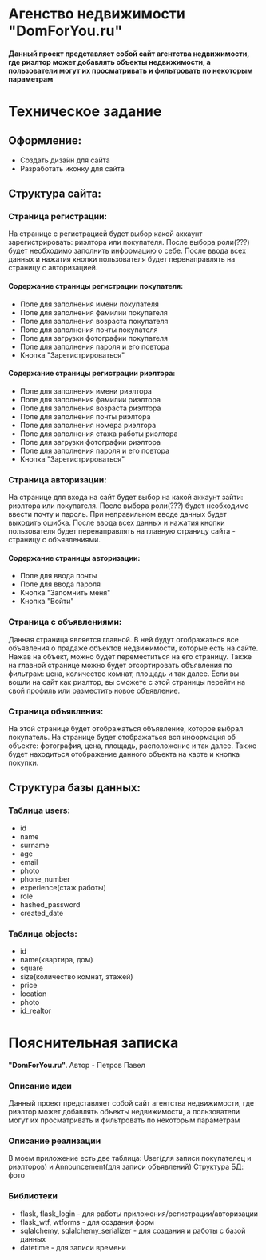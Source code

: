 # Агенство недвижимости **"DomForYou.ru"**
#### Данный проект представляет собой cайт агентства недвижимости, где риэлтор может добавлять объекты недвижимости, а пользователи могут их просматривать и фильтровать по некоторым параметрам
# **Техническое задание**
## Оформление:
* Создать дизайн для сайта
* Разработать иконку для сайта
## Структура сайта:
### Страница регистрации:
На странице с регистрацией будет выбор какой аккаунт зарегистрировать: риэлтора или покупателя. После выбора роли(???) будет необходимо заполнить информацию о себе. После ввода всех данных и нажатия кнопки пользователя будет перенаправлять на страницу с авторизацией. 

#### Содержание страницы регистрации покупателя:
* Поле для заполнения имени покупателя
* Поле для заполнения фамилии покупателя
* Поле для заполнения возраста покупателя
* Поле для заполнения почты покупателя
* Поле для загрузки фотографии покупателя
* Поле для заполнения пароля и его повтора
* Кнопка "Зарегистрироваться"
#### Содержание страницы регистрации риэлтора:
* Поле для заполнения имени риэлтора
* Поле для заполнения фамилии риэлтора
* Поле для заполнения возраста риэлтора
* Поле для заполнения почты риэлтора
* Поле для заполнения номера риэлтора
* Поле для заполнения стажа работы риэлтора
* Поле для загрузки фотографии риэлтора
* Поле для заполнения пароля и его повтора
* Кнопка "Зарегистрироваться"

### Страница авторизации:
На странице для входа на сайт будет выбор на какой аккаунт зайти: риэлтора или покупателя. После выбора роли(???) будет необходимо ввести почту и пароль. При неправильном вводе данных будет выходить ошибка. После ввода всех данных и нажатия кнопки пользователя будет перенаправлять на главную страницу сайта - страницу с объявлениями.

#### Содержание страницы авторизации:
* Поле для ввода почты
* Поле для ввода пароля
* Кнопка "Запомнить меня"
* Кнопка "Войти"

### Страница с объявлениями:
Данная страница является главной. В ней будут отображаться все объявления о прадаже объектов недвижимости, которые есть на сайте. Нажав на объект, можно будет переместиться на его страницу. Также на главной странице можно будет отсортировать объявления по фильтрам: цена, количество комнат, площадь и так далее. Если вы вошли на сайт как риэлтор, вы сможете с этой страницы перейти на свой профиль или разместить новое объявление.

### Страница объявления:
На этой странице будет отображаться объявление, которое выбрал покупатель. На странице будет отображаться вся информация об объекте: фотография, цена, площадь, расположение и так далее. Также будет находиться отображение данного объекта на карте и кнопка покупки.

## Структура базы данных:
### Таблица users:
* id
* name
* surname
* age
* email
* photo
* phone_number
* experience(стаж работы)
* role
* hashed_password
* created_date
### Таблица objects:
* id
* name(квартира, дом)
* square
* size(количество комнат, этажей)
* price
* location
* photo
* id_realtor

# **Пояснительная записка**
**"DomForYou.ru"**. Автор - Петров Павел
### Описание идеи
Данный проект представляет собой cайт агентства недвижимости, где риэлтор может добавлять объекты недвижимости, а пользователи могут их просматривать и фильтровать по некоторым параметрам

### Описание реализации
В моем приложение есть две таблица: User(для записи покупателец и риэлторов) и Announcement(для записи объявлений)
Структура БД: фото

### Библиотеки
* flask, flask_login - для работы приложения/регистрации/авторизации
* flask_wtf, wtforms - для создания форм
* sqlalchemy, sqlalchemy_serializer - для создания и работы с базой данных
* datetime - для записи времени

